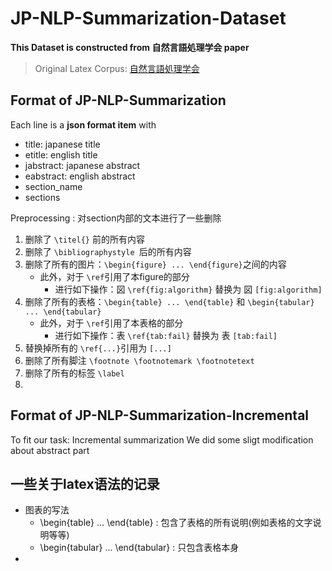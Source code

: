 # JP-NLP-Summarization-Dataset

**This Dataset is constructed from 自然言語処理学会 paper**

> Original Latex Corpus: [自然言語処理学会](https://www.anlp.jp/resource/journal_latex/index.html)

## Format of JP-NLP-Summarization

Each line is a **json format item** with

* title: japanese title
* etitle: english title
* jabstract: japanese abstract
* eabstract: english abstract
* section_name
* sections

Preprocessing : 对section内部的文本进行了一些删除

1. 删除了 `\titel{}` 前的所有内容
2. 删除了 `\bibliographystyle `后的所有内容
3. 删除了所有的图片：`\begin{figure} ... \end{figure}`之间的内容
   * 此外，对于 `\ref`引用了本figure的部分
     * 进行如下操作：図 `\ref{fig:algorithm}` 替换为 図 `[fig:algorithm]`
4. 删除了所有的表格：`\begin{table} ... \end{table}` 和 `\begin{tabular} ... \end{tabular}`
   * 此外，对于 `\ref`引用了本表格的部分
     * 进行如下操作：表 `\ref{tab:fail}` 替换为 表 `[tab:fail]`
5. 替换掉所有的 `\ref{...}`引用为 `[...]`
6. 删除了所有脚注 `\footnote \footnotemark \footnotetext`
7. 删除了所有的标签 `\label`
8. 

## Format of JP-NLP-Summarization-Incremental

To fit our task: Incremental summarization
We did some sligt modification about abstract part

## 一些关于latex语法的记录

* 图表的写法
  * \begin{table} ... \end{table} : 包含了表格的所有说明(例如表格的文字说明等等)
  * \begin{tabular} ... \end{tabular} : 只包含表格本身
*

